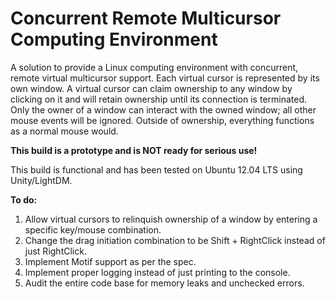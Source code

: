 Concurrent Remote Multicursor Computing Environment
===========
A solution to provide a Linux computing environment with concurrent, remote virtual multicursor support. Each virtual cursor is represented by its own window. A virtual cursor can claim ownership to any window by clicking on it and will retain ownership until its connection is terminated. Only the owner of a window can interact with the owned window; all other mouse events will be ignored. Outside of ownership, everything functions as a normal mouse would.

**This build is a prototype and is NOT ready for serious use!**

This build is functional and has been tested on Ubuntu 12.04 LTS using Unity/LightDM.

**To do:**

1. Allow virtual cursors to relinquish ownership of a window by entering a specific key/mouse combination.
2. Change the drag initiation combination to be Shift + RightClick instead of just RightClick.
3. Implement Motif support as per the spec.
4. Implement proper logging instead of just printing to the console.
5. Audit the entire code base for memory leaks and unchecked errors.

